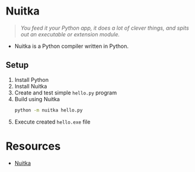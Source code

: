 # Nuitka
> _You feed it your Python app, it does a lot of clever things, and spits out an executable or extension module._

- Nuitka is a Python compiler written in Python.

## Setup
1. Install Python
2. Install Nuitka
3. Create and test simple `hello.py` program
4. Build using Nuitka
   ```bash
   python -m nuitka hello.py
   ```
5. Execute created `hello.exe` file


# Resources
- [Nuitka](https://github.com/Nuitka/Nuitka)
